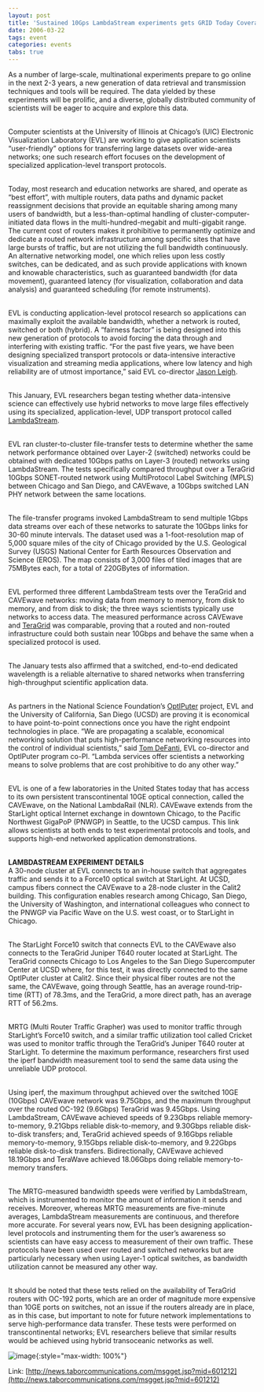 ```yaml
---
layout: post
title: 'Sustained 10Gps LambdaStream experiments gets GRID Today Coverage'
date: 2006-03-22
tags: event
categories: events
tabs: true
---
```


As a number of large-scale, multinational experiments prepare to go online in the next 2-3 years, a new generation of data retrieval and transmission techniques and tools will be required. The data yielded by these experiments will be prolific, and a diverse, globally distributed community of scientists will be eager to acquire and explore this data.<br><br>

Computer scientists at the University of Illinois at Chicago&rsquo;s (UIC) Electronic Visualization Laboratory (EVL) are working to give application scientists &ldquo;user-friendly&rdquo; options for transferring large datasets over wide-area networks; one such research effort focuses on the development of specialized application-level transport protocols.<br><br>

Today, most research and education networks are shared, and operate as &ldquo;best effort&rdquo;, with multiple routers, data paths and dynamic packet reassignment decisions that provide an equitable sharing among many users of bandwidth, but a less-than-optimal handling of cluster-computer-initiated data flows in the multi-hundred-megabit and multi-gigabit range. The current cost of routers makes it prohibitive to permanently optimize and dedicate a routed network infrastructure among specific sites that have large bursts of traffic, but are not utilizing the full bandwidth continuously. An alternative networking model, one which relies upon less costly switches, can be dedicated, and as such provide applications with known and knowable characteristics, such as guaranteed bandwidth (for data movement), guaranteed latency (for visualization, collaboration and data analysis) and guaranteed scheduling (for remote instruments).<br><br>

EVL is conducting application-level protocol research so applications can maximally exploit the available bandwidth, whether a network is routed, switched or both (hybrid). A &ldquo;fairness factor&rdquo; is being designed into this new generation of protocols to avoid forcing the data through and interfering with existing traffic. &ldquo;For the past five years, we have been designing specialized transport protocols or data-intensive interactive visualization and streaming media applications, where low latency and high reliability are of utmost importance,&rdquo; said EVL co-director <a href="http://www.evl.uic.edu/core.php?mod=4&amp;type=5&amp;indi=29">Jason Leigh</a>.<br><br>

This January, EVL researchers began testing whether data-intensive science can effectively use hybrid networks to move large files effectively using its specialized, application-level, UDP transport protocol called <a href="http://www.evl.uic.edu/core.php?mod=4&amp;type=1&amp;indi=284">LambdaStream</a>.<br><br>

EVL ran cluster-to-cluster file-transfer tests to determine whether the same network performance obtained over Layer-2 (switched) networks could be obtained with dedicated 10Gbps paths on Layer-3 (routed) networks using LambdaStream. The tests specifically compared throughput over a TeraGrid 10Gbps SONET-routed network using MultiProtocol Label Switching (MPLS) between Chicago and San Diego, and CAVEwave, a 10Gbps switched LAN PHY network between the same locations.<br><br>

The file-transfer programs invoked LambdaStream to send multiple 1Gbps data streams over each of these networks to saturate the 10Gbps links for 30-60 minute intervals. The dataset used was a 1-foot-resolution map of 5,000 square miles of the city of Chicago provided by the U.S. Geological Survey (USGS) National Center for Earth Resources Observation and Science (EROS). The map consists of 3,000 files of tiled images that are 75MBytes each, for a total of 220GBytes of information.<br><br>

EVL performed three different LambdaStream tests over the TeraGrid and CAVEwave networks: moving data from memory to memory, from disk to memory, and from disk to disk; the three ways scientists typically use networks to access data. The measured performance across CAVEwave and <a href="http://www.teragrid.org">TeraGrid</a> was comparable, proving that a routed and non-routed infrastructure could both sustain near 10Gbps and behave the same when a specialized protocol is used.<br><br>

The January tests also affirmed that a switched, end-to-end dedicated wavelength is a reliable alternative to shared networks when transferring high-throughput scientific application data.<br><br>

As partners in the National Science Foundation&rsquo;s <a href="http://www.evl.uic.edu/core.php?mod=4&amp;type=1&amp;indi=236">OptIPuter</a> project, EVL and the University of California, San Diego (UCSD) are proving it is economical to have point-to-point connections once you have the right endpoint technologies in place. &ldquo;We are propagating a scalable, economical networking solution that puts high-performance networking resources into the control of individual scientists,&rdquo; said <a href="http://www.evl.uic.edu/core.php?mod=4&amp;type=5&amp;indi=10">Tom DeFanti</a>, EVL co-director and OptIPuter program co-PI. &ldquo;Lambda services offer scientists a networking means to solve problems that are cost prohibitive to do any other way.&rdquo;<br><br>

EVL is one of a few laboratories in the United States today that has access to its own persistent transcontinental 10GE optical connection, called the CAVEwave, on the National LambdaRail (NLR). CAVEwave extends from the StarLight optical Internet exchange in downtown Chicago, to the Pacific Northwest GigaPoP (PNWGP) in Seattle, to the UCSD campus. This link allows scientists at both ends to test experimental protocols and tools, and supports high-end networked application demonstrations.<br><br>

<strong>LAMBDASTREAM EXPERIMENT DETAILS</strong><br>
A 30-node cluster at EVL connects to an in-house switch that aggregates traffic and sends it to a Force10 optical switch at StarLight. At UCSD, campus fibers connect the CAVEwave to a 28-node cluster in the Calit2 building. This configuration enables research among Chicago, San Diego, the University of Washington, and international colleagues who connect to the PNWGP via Pacific Wave on the U.S. west coast, or to StarLight in Chicago.<br><br>

The StarLight Force10 switch that connects EVL to the CAVEwave also connects to the TeraGrid Juniper T640 router located at StarLight. The TeraGrid connects Chicago to Los Angeles to the San Diego Supercomputer Center at UCSD where, for this test, it was directly connected to the same OptIPuter cluster at Calit2. Since their physical fiber routes are not the same, the CAVEwave, going through Seattle, has an average round-trip-time (RTT) of 78.3ms, and the TeraGrid, a more direct path, has an average RTT of 56.2ms.<br><br>
 
MRTG (Multi Router Traffic Grapher) was used to monitor traffic through StarLight&rsquo;s Force10 switch, and a similar traffic utilization tool called Cricket was used to monitor traffic through the TeraGrid&rsquo;s Juniper T640 router at StarLight. To determine the maximum performance, researchers first used the iperf bandwidth measurement tool to send the same data using the unreliable UDP protocol.<br><br>

Using iperf, the maximum throughput achieved over the switched 10GE (10Gbps) CAVEwave network was 9.75Gbps, and the maximum throughput over the routed OC-192 (9.6Gbps) TeraGrid was 9.45Gbps. Using LambdaStream, CAVEwave achieved speeds of 9.23Gbps reliable memory-to-memory, 9.21Gbps reliable disk-to-memory, and 9.30Gbps reliable disk-  to-disk transfers; and, TeraGrid achieved speeds of 9.16Gbps reliable memory-to-memory, 9.15Gbps reliable disk-to-memory, and 9.22Gbps reliable disk-to-disk transfers. Bidirectionally, CAVEwave achieved 18.19Gbps and TeraWave achieved 18.06Gbps doing reliable memory-to-  memory transfers.<br><br>

The MRTG-measured bandwidth speeds were verified by LambdaStream, which is instrumented to monitor the amount of information it sends and receives. Moreover, whereas MRTG measurements are five-minute averages, LambdaStream measurements are continuous, and therefore more accurate. For several years now, EVL has been designing application-level protocols and instrumenting them for the user&rsquo;s awareness so scientists can have easy access to measurement of their own traffic. These protocols have been used over routed and switched networks but are particularly necessary when using Layer-1 optical switches, as bandwidth utilization cannot be measured any other way.<br><br>

It should be noted that these tests relied on the availability of TeraGrid routers with OC-192 ports, which are an order of magnitude more expensive than 10GE ports on switches, not an issue if the routers already are in place, as in this case, but important to note for future network implementations to serve high-performance data transfer. These tests were performed on transcontinental networks; EVL researchers believe that similar results would be achieved using hybrid transoceanic networks as well.

![image](https://www.evl.uic.edu/output/originals/logo_optiputer.gif-srcw.jpg){:style="max-width: 100%"}


Link: [http://news.taborcommunications.com/msgget.jsp?mid=601212](http://news.taborcommunications.com/msgget.jsp?mid=601212)

